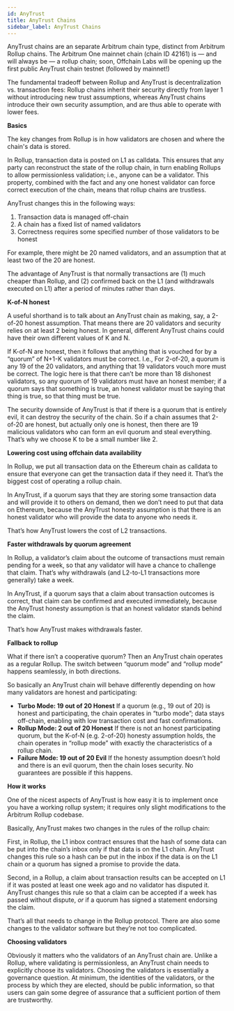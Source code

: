 ```yaml
---
id: AnyTrust
title: AnyTrust Chains
sidebar_label: AnyTrust Chains
---
```


AnyTrust chains are an separate Arbitrum chain type, distinct from Arbitrum Rollup chains. The Arbitrum One mainnet chain (chain ID 42161) is — and will always be — a rollup chain; soon, Offchain Labs will be opening up the first public AnyTrust chain testnet (followed by mainnet!)

The fundamental tradeoff between Rollup and AnyTrust is decentralization vs. transaction fees: Rollup chains inherit their security directly from layer 1 without introducing new trust assumptions, whereas AnyTrust chains introduce their own security assumption, and are thus able to operate with lower fees.

**Basics**

The key changes from Rollup is in how validators are chosen and where the chain's data is stored.

In Rollup, transaction data is posted on L1 as calldata. This ensures that any party can reconstruct the state of the rollup chain, in turn enabling Rollups to allow permissionless validation; i.e., anyone can be a validator. This property, combined with the fact and any one honest validator can force correct execution of the chain, means that rollup chains are trustless.

AnyTrust changes this in the following ways:

1. Transaction data is managed off-chain
1. A chain has a fixed list of named validators
1. Correctness requires some specified number of those validators to be honest

For example, there might be 20 named validators, and an assumption that at least two of the 20 are honest.

The advantage of AnyTrust is that normally transactions are (1) much cheaper than Rollup, and (2) confirmed back on the L1 (and withdrawals executed on L1) after a period of minutes rather than days.

**K-of-N honest**

A useful shorthand is to talk about an AnyTrust chain as making, say, a 2-of-20 honest assumption. That means there are 20 validators and security relies on at least 2 being honest. In general, different AnyTrust chains could have their own different values of K and N.

If K-of-N are honest, then it follows that anything that is vouched for by a “quorum” of N+1-K validators must be correct. I.e., For 2-of-20, a quorum is any 19 of the 20 validators, and anything that 19 validators vouch more must be correct. The logic here is that there can’t be more than 18 dishonest validators, so any quorum of 19 validators must have an honest member; if a quorum says that something is true, an honest validator must be saying that thing is true, so that thing must be true.

The security downside of AnyTrust is that if there is a quorum that is entirely evil, it can destroy the security of the chain. So if a chain assumes that 2-of-20 are honest, but actually only one is honest, then there are 19 malicious validators who can form an evil quorum and steal everything. That’s why we choose K to be a small number like 2.

**Lowering cost using offchain data availability**

In Rollup, we put all transaction data on the Ethereum chain as calldata to ensure that everyone can get the transaction data if they need it. That’s the biggest cost of operating a rollup chain.

In AnyTrust, if a quorum says that they are storing some transaction data and will provide it to others on demand, then we don’t need to put that data on Ethereum, because the AnyTrust honesty assumption is that there is an honest validator who will provide the data to anyone who needs it.

That’s how AnyTrust lowers the cost of L2 transactions.

**Faster withdrawals by quorum agreement**

In Rollup, a validator’s claim about the outcome of transactions must remain pending for a week, so that any validator will have a chance to challenge that claim. That’s why withdrawals (and L2-to-L1 transactions more generally) take a week.

In AnyTrust, if a quorum says that a claim about transaction outcomes is correct, that claim can be confirmed and executed immediately, because the AnyTrust honesty assumption is that an honest validator stands behind the claim.

That’s how AnyTrust makes withdrawals faster.

**Fallback to rollup**

What if there isn’t a cooperative quorum? Then an AnyTrust chain operates as a regular Rollup. The switch between “quorum mode” and “rollup mode” happens seamlessly, in both directions.

So basically an AnyTrust chain will behave differently depending on how many validators are honest and participating:

- **Turbo Mode: 19 out of 20 Honest** If a quorum (e.g., 19 out of 20) is honest and participating, the chain operates in “turbo mode”; data stays off-chain, enabling with low transaction cost and fast confirmations.
- **Rollup Mode: 2 out of 20 Honest** If there is not an honest participating quorum, but the K-of-N (e.g. 2-of-20) honesty assumption holds, the chain operates in “rollup mode” with exactly the characteristics of a rollup chain.
- **Failure Mode: 19 out of 20 Evil** If the honesty assumption doesn’t hold and there is an evil quorum, then the chain loses security. No guarantees are possible if this happens.

**How it works**

One of the nicest aspects of AnyTrust is how easy it is to implement once you have a working rollup system; it requires only slight modifications to the Arbitrum Rollup codebase.

Basically, AnyTrust makes two changes in the rules of the rollup chain:

First, in Rollup, the L1 inbox contract ensures that the hash of some data can be put into the chain’s inbox only if that data is on the L1 chain. AnyTrust changes this rule so a hash can be put in the inbox if the data is on the L1 chain or a quorum has signed a promise to provide the data.

Second, in a Rollup, a claim about transaction results can be accepted on L1 if it was posted at least one week ago and no validator has disputed it. AnyTrust changes this rule so that a claim can be accepted if a week has passed without dispute, _or_ if a quorum has signed a statement endorsing the claim.

That’s all that needs to change in the Rollup protocol. There are also some changes to the validator software but they’re not too complicated.


**Choosing validators**

Obviously it matters who the validators of an AnyTrust chain are. Unlike a Rollup, where validating is permissionless, an AnyTrust chain needs to explicitly choose its validators. Choosing the validators is essentially a governance question. At minimum, the identities of the validators, or the process by which they are elected, should be public information, so that users can gain some degree of assurance that a sufficient portion of them are trustworthy.  
